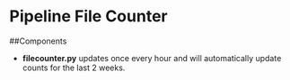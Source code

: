 # Pipeline File Counter

##Components
- **filecounter.py** updates once every hour and will automatically update counts for the last 2 weeks.
